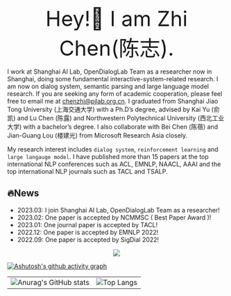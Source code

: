 <div align='center' ><font size='30'>Hey!👋 I am Zhi Chen(陈志).</font></div>

I work at Shanghai AI Lab, OpenDialogLab Team as a researcher now in Shanghai, doing some fundamental interactive-system-related research. I am now on dialog system, semantic parsing and large language model research. If you are seeking any form of academic cooperation, please feel free to email me at chenzhi@pjlab.org.cn. I graduated from Shanghai Jiao Tong University (上海交通大学) with a Ph.D’s degree, advised by Kai Yu (俞凯) and Lu Chen (陈露) and Northwestern Polytechnical University (西北工业大学) with a bachelor’s degree. I also collaborate with Bei Chen (陈蓓) and Jian-Guang Lou (楼建光) from Microsoft Research Asia closely.

My research interest includes `dialog system`, `reinforcement learning` and `large langauge model`. I have published more than 15 papers at the top international NLP conferences such as ACL, EMNLP, NAACL, AAAI and the top international NLP journals such as TACL and TSALP.

<!-- ![Top Langs](https://github-readme-stats.vercel.app/api/top-langs/?username=wowcz&layout=compact) -->

## 🔥News
* 2023.03: I join Shanghai AI Lab, OpenDialogLab Team as a researcher!
* 2023.02: One paper is accepted by NCMMSC ( Best Paper Award )!
* 2023.01: One journal paper is accepted by TACL!
* 2022.12: One paper is accepted by EMNLP 2022!
* 2022.09: One paper is accepted by SigDial 2022!

<div align="center"> <img src="https://github-profile-trophy.vercel.app/?username=wowcz&theme=gruvbox&rank=SSS,SS,S,AAA,AA,A,B,C" /> </div>

[![Ashutosh's github activity graph](https://github-readme-activity-graph.vercel.app/graph?username=wowcz&theme=github-compact)](https://github.com/ashutosh00710/github-readme-activity-graph)

| | |
|--|--|
|![Anurag's GitHub stats](https://github-readme-stats.vercel.app/api?username=wowcz&show_icons=true&theme=radical&line_height=40)|![Top Langs](https://github-readme-stats.vercel.app/api/top-langs/?username=wowcz&theme=radical&&line_height=30)|

